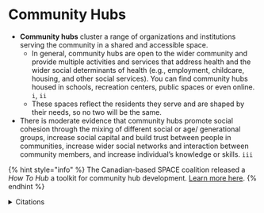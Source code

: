 # Community Hubs

* **Community hubs** cluster a range of organizations and institutions serving the community in a shared and accessible space.&#x20;
  * In general, community hubs are open to the wider community and provide multiple activities and services that address health and the wider social determinants of health (e.g., employment, childcare, housing, and other social services). You can find community hubs housed in schools, recreation centers, public spaces or even online. `i`, `ii`
  * These spaces reflect the residents they serve and are shaped by their needs, so no two will be the same.&#x20;
* There is moderate evidence that community hubs promote social cohesion through the mixing of different social or age/ generational groups, increase social capital and build trust between people in communities, increase wider social networks and interaction between community members, and increase individual’s knowledge or skills. `iii`

{% hint style="info" %}
The Canadian-based SPACE coalition released a _How To Hub_ a toolkit for community hub development. [Learn more here](https://d3n8a8pro7vhmx.cloudfront.net/socialplanningtoronto/pages/2150/attachments/original/1549465212/How\_to\_Hub\_Toolkit\_Feb\_2019\_Electronic\_Version.pdf?1549465212).&#x20;
{% endhint %}

<details>

<summary>Citations</summary>

`i` _Clayton, S., Manning, C. M., Speiser, M., & Hill, A. N. (2021). Mental Health and Our Changing Climate: Impacts, Inequities, Responses. Washington, D.C.: American Psychological Association, and ecoAmerica._ [_https://ecoamerica.org/wp-content/uploads/2021/11/mental-health-climate-change-2021-ea-apa.pdf_](https://ecoamerica.org/wp-content/uploads/2021/11/mental-health-climate-change-2021-ea-apa.pdf)__

`ii` _Ontario Council of Agencies Serving Immigrants (2020) What is a Community Hub?_ [_https://settlement.org/ontario/health/community-and-public-health/public-and-community-health/what-is-a-community-hub/_](https://settlement.org/ontario/health/community-and-public-health/public-and-community-health/what-is-a-community-hub/)__

`iii` _Anne-Marie Bagnall, et al. (2018) Places, Spaces, People and Wellbeing: Full Review._ [_https://whatworkswellbeing.org/wp-content/uploads/2020/01/Places-spaces-people-wellbeing-full-report-MAY2018-1\_0119755600.pdf_ ](https://whatworkswellbeing.org/wp-content/uploads/2020/01/Places-spaces-people-wellbeing-full-report-MAY2018-1\_0119755600.pdf)__



</details>
